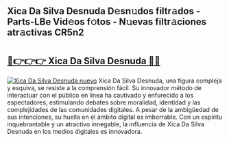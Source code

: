 ## Xica Da Silva Desnuda D𝚎sn𝚞dos filtr𝚊dos - Parts-LBe Vid𝚎os f𝚘tos - N𝚞evas filtr𝚊ciones atr𝚊ctivas CR5n2

# <h2><a href="http://mb4brr4.tromn.icu/?c=Xica+Da+Silva+Desnuda">🔗👉👉👉 Xica Da Silva Desnuda 🔗🔗</a></h2>

[![Xica Da Silva Desnuda nuevo](https://i.imgur.com/pEAQMta.gif)](http://mb4brr4.tromn.icu/?c=Xica+Da+Silva+Desnuda)
Xica Da Silva Desnuda, una figura compleja y esquiva, se resiste a la comprensión fácil. Su innovador método de interactuar con el público en línea ha cautivado y enfurecido a los espectadores, estimulando debates sobre moralidad, identidad y las complejidades de las comunidades digitales. A pesar de la ambigüedad de sus intenciones, su huella en el ámbito digital es imborrable. Con un espíritu inquebrantable y un atractivo innegable, la influencia de Xica Da Silva Desnuda en los medios digitales es innovadora.
